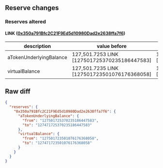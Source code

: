 ## Reserve changes

### Reserves altered

#### LINK ([0x350a791Bfc2C21F9Ed5d10980Dad2e2638ffa7f6](https://optimistic.etherscan.io/address/0x350a791Bfc2C21F9Ed5d10980Dad2e2638ffa7f6))

| description | value before | value after |
| --- | --- | --- |
| aTokenUnderlyingBalance | 127,501.7253 LINK [127501725370235186447583] | 127,471.7253 LINK [127471725370235186447583] |
| virtualBalance | 127,501.7235 LINK [127501723501076176368058] | 127,471.7235 LINK [127471723501076176368058] |


## Raw diff

```json
{
  "reserves": {
    "0x350a791Bfc2C21F9Ed5d10980Dad2e2638ffa7f6": {
      "aTokenUnderlyingBalance": {
        "from": "127501725370235186447583",
        "to": "127471725370235186447583"
      },
      "virtualBalance": {
        "from": "127501723501076176368058",
        "to": "127471723501076176368058"
      }
    }
  }
}
```